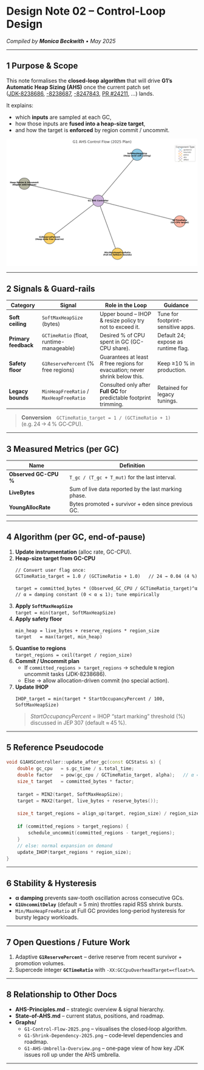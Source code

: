  # Design Note 02 – Control-Loop Design  
_Compiled by **Monica Beckwith** • May 2025_

---

## 1  Purpose & Scope
This note formalises the **closed-loop algorithm** that will drive **G1’s Automatic Heap Sizing (AHS)** once the current patch set  
([JDK-8238686](https://bugs.openjdk.org/browse/JDK-8238686), [-8238687](https://bugs.openjdk.org/browse/JDK-8238687), [-8247843](https://bugs.openjdk.org/browse/JDK-8247843), [PR #24211](https://github.com/openjdk/jdk/pull/24211), …) lands.

It explains:  
* which **inputs** are sampled at each GC,  
* how those inputs are **fused into a heap-size target**,  
* and how the target is **enforced** by region commit / uncommit.

![G1 AHS Control Flow](../../graphs/G1-Control-Flow-2025.png)

---

## 2  Signals & Guard-rails

| **Category**        | **Signal**                                | **Role in the Loop**                                         | **Guidance**                       |
|---------------------|-------------------------------------------|-------------------------------------------------------------|-------------------------------------|
| **Soft ceiling**    | `SoftMaxHeapSize` (bytes)                 | Upper bound – IHOP & resize policy try not to exceed it.     | Tune for footprint-sensitive apps. |
| **Primary feedback**| `GCTimeRatio` (float, runtime-manageable) | Desired % of CPU spent in GC (GC-CPU share).                | Default 24; expose as runtime flag.|
| **Safety floor**    | `G1ReservePercent` (% free regions)       | Guarantees at least *R* free regions for evacuation; never shrink below this. | Keep ≥10 % in production.          |
| **Legacy bounds**   | `MinHeapFreeRatio` / `MaxHeapFreeRatio`   | Consulted only after **Full GC** for predictable footprint trimming.         | Retained for legacy tunings.       |

> **Conversion** `GCTimeRatio_target = 1 / (GCTimeRatio + 1)` (e.g. 24 → 4 % GC‑CPU).

---

## 3  Measured Metrics (per GC)

| Name                  | Definition                                               |
|-----------------------|----------------------------------------------------------|
| **Observed GC-CPU %** | `T_gc / (T_gc + T_mut)` for the last interval.           |
| **LiveBytes**         | Sum of live data reported by the last marking phase.     |
| **YoungAllocRate**    | Bytes promoted + survivor + eden since previous GC.      |

---

## 4  Algorithm (per GC, end-of-pause)

1. **Update instrumentation** (alloc rate, GC-CPU).  
2. **Heap-size target from GC-CPU**  
   ```
   // Convert user flag once:
   GCTimeRatio_target = 1.0 / (GCTimeRatio + 1.0)   // 24 → 0.04 (4 %)

   target = committed_bytes * (Observed_GC_CPU / GCTimeRatio_target)^α
   // α = damping constant (0 < α ≤ 1); tune empirically
   ```
3. **Apply `SoftMaxHeapSize`**  
   `target = min(target, SoftMaxHeapSize)`
4. **Apply safety floor**  
   ```
   min_heap = live_bytes + reserve_regions * region_size
   target   = max(target, min_heap)
   ```
5. **Quantise to regions**  
   `target_regions = ceil(target / region_size)`
6. **Commit / Uncommit plan**  
   * If `committed_regions > target_regions` → schedule `N` region uncommit tasks (JDK-8238686).  
   * Else → allow allocation-driven commit (no special action).
7. **Update IHOP**  
   ```
   IHOP_target = min(target * StartOccupancyPercent / 100, SoftMaxHeapSize)
      ```
   > *StartOccupancyPercent* = IHOP “start marking” threshold (%) discussed in JEP 307 (default ≈ 45 %).

---

## 5  Reference Pseudocode

```cpp
void G1AHSController::update_after_gc(const GCStats& s) {
    double gc_cpu   = s.gc_time / s.total_time;
    double factor   = pow(gc_cpu / GCTimeRatio_target, alpha);   // α = damping constant
    size_t target   = committed_bytes * factor;

    target = MIN2(target, SoftMaxHeapSize);
    target = MAX2(target, live_bytes + reserve_bytes());

    size_t target_regions = align_up(target, region_size) / region_size;

    if (committed_regions > target_regions) {
        schedule_uncommit(committed_regions - target_regions);
    }
    // else: normal expansion on demand
    update_IHOP(target_regions * region_size);
}
```

---

## 6  Stability & Hysteresis

* **α damping** prevents saw-tooth oscillation across consecutive GCs.  
* **`G1UncommitDelay`** (default = 5 min) throttles rapid RSS shrink bursts.  
* `Min/MaxHeapFreeRatio` at Full GC provides long-period hysteresis for bursty legacy workloads.

---

## 7  Open Questions / Future Work
1. Adaptive **`G1ReservePercent`** – derive reserve from recent survivor + promotion volumes.  
2. Supercede integer **`GCTimeRatio`** with `-XX:GCCpuOverheadTarget=<float>%`.  

---

## 8  Relationship to Other Docs
* **AHS-Principles.md** – strategic overview & signal hierarchy.  
* **State-of-AHS.md** – current status, positions, and roadmap.  
* **Graphs/**  
   * `G1-Control-Flow-2025.png` – visualises the closed‑loop algorithm.
   * `G1-Shrink-Dependency-2025.png` – code‑level dependencies and roadmap. 
   * `G1-AHS-Umbrella-Overview.png` – one‑page view of how key JDK issues roll up under the AHS umbrella.

---